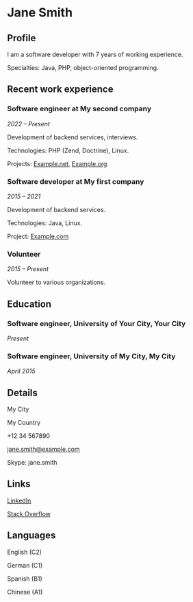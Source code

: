 # Jane Smith

## Profile

I am a software developer with 7 years of working experience.

Specialties: Java, PHP, object-oriented programming.

## Recent work experience

### Software engineer at My second company

*2022 – Present*

Development of backend services, interviews.

Technologies: PHP (Zend, Doctrine), Linux.

Projects: [Example.net](https://www.example.net/), [Example.org](https://www.example.org/)

### Software developer at My first company

*2015 – 2021*

Development of backend services.

Technologies: Java, Linux.

Project: [Example.com](https://www.example.com/)

### Volunteer

*2015 – Present*

Volunteer to various organizations.

## Education

### Software engineer, University of Your City, Your City

*Present*

### Software engineer, University of My City, My City

*April 2015*

## Details

My City

My Country

+12 34 567890

[jane.smith@example.com](mailto:jane.smith@example.com)

Skype: jane.smith

## Links

[LinkedIn](https://www.linkedin.com/)

[Stack Overflow](https://stackoverflow.com/)

## Languages

English (C2)

German (C1)

Spanish (B1)

Chinese (A1)
